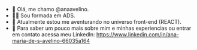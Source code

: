  - 👋 Olá, me chamo @anaavelino.
 - 👩‍🎓 Sou formada em ADS.
 - 🦄 Atualmente estou me aventurando no universo front-end (REACT).
 - 👥 Para saber um pouco mais sobre mim e minhas experiencias ou entrar em contato acessa meu Linkedln:
     https://www.linkedin.com/in/ana-maria-de-s-avelino-66035a164


